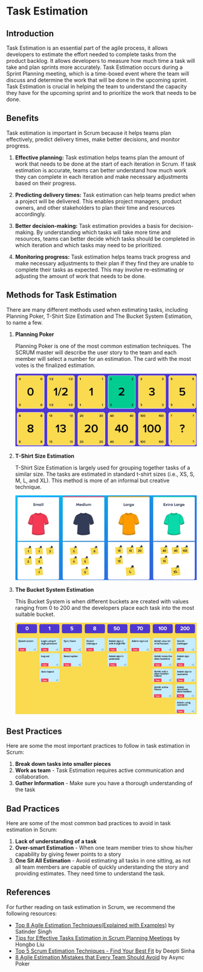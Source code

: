 # Task Estimation
## Introduction 
Task Estimation is an essential part of the agile process, it allows developers to estimate the effort needed to complete tasks from the product backlog. It allows developers to measure how much time a task will take and plan sprints more accurately. Task Estimation occurs during a Sprint Planning meeting, which is a time-boxed event where the team will discuss and determine the work that will be done in the upcoming sprint. Task Estimation is crucial in helping the team to understand the capacity they have for the upcoming sprint and to prioritize the work that needs to be done.


## Benefits
Task estimation is important in Scrum because it helps teams plan effectively, predict delivery times, make better decisions, and monitor progress.

1. <b>Effective planning:</b> Task estimation helps teams plan the amount of work that needs to be done at the start of each iteration in Scrum. If task estimation is accurate, teams can better understand how much work they can complete in each iteration and make necessary adjustments based on their progress.

2. <b>Predicting delivery times:</b> Task estimation can help teams predict when a project will be delivered. This enables project managers, product owners, and other stakeholders to plan their time and resources accordingly.

3. <b>Better decision-making:</b> Task estimation provides a basis for decision-making. By understanding which tasks will take more time and resources, teams can better decide which tasks should be completed in which iteration and which tasks may need to be prioritized.

4. <b>Monitoring progress:</b> Task estimation helps teams track progress and make necessary adjustments to their plan if they find they are unable to complete their tasks as expected. This may involve re-estimating or adjusting the amount of work that needs to be done.

## Methods for Task Estimation
There are many different methods used when estimating tasks, including Planning Poker, T-Shirt Size Estimation and The Bucket System Estimation, to name a few. 

1. <b>Planning Poker</b> 
    
    Planning Poker is one of the most common estimation techniques. The SCRUM master will describe the user story to the team and each member will select a number for an estimation. The card with the most votes is the finalized estimation. 

    ![Planning Poker Image](../images/planning_poker_estimation.png)

2. <b>T-Shirt Size Estimation</b>

    T-Shirt Size Estimation is largely used for grouping together tasks of a similar size. The tasks are estimated in standard t-shirt sizes (i.e., XS, S, M, L, and XL). This method is more of an informal but creative technique.

    ![T-Shirt Size Estimation Image](../images/t-shirt_size_estimation.png)

3. <b>The Bucket System Estimation</b>

    This Bucket System is when different buckets are created with values ranging from 0 to 200 and the developers place each task into the most suitable bucket. 

    ![The Bucket System Estimation Image](../images/bucket_system_estimation.png)

## Best Practices
Here are some the most important practices to follow in task estimation in Scrum:

1. <b>Break down tasks into smaller pieces</b>
2. <b>Work as team</b> - Task Estimation requires active communication and collaboration.
3. <b>Gather Information</b> - Make sure you have a thorough understanding of the task

## Bad Practices
Here are some of the most common bad practices to avoid in task estimation in Scrum:

1. <b>Lack of understanding of a task</b>
2. <b>Over-smart Estimation</b> - When one team member tries to show his/her capability by giving fewer points to a story 
3. <b>One Sit All Estimation</b> - Avoid estimating all tasks in one sitting, as not all team members are capable of quickly understanding the story and providing estimates. They need time to understand the task. 

## References
For further reading on task estimation in Scrum, we recommend the following resources:
- [Top 8 Agile Estimation Techniques(Explained with Examples)](https://www.netsolutions.com/insights/how-to-estimate-projects-in-agile/#what-is-estimation-in-agile) by Satinder Singh  
- [Tips for Effective Tasks Estimation in Scrum Planning Meetings](https://liuhongbo.medium.com/tips-for-effective-task-estimation-in-scrum-planning-meetings-c7a6af2c4966) by Hongbo Liu
- [Top 5 Scrum Estimation Techniques - Find Your Best Fit]( https://www.knowledgehut.com/blog/agile/top-5-scrum-estimation-techniques-find-your-best-fit) by Deepti Sinha
- [8 Agile Estimation Mistakes that Every Team Should Avoid](https://doasync.com/blog/8-agile-estimation-mistakes-to-avoid/) by Async Poker